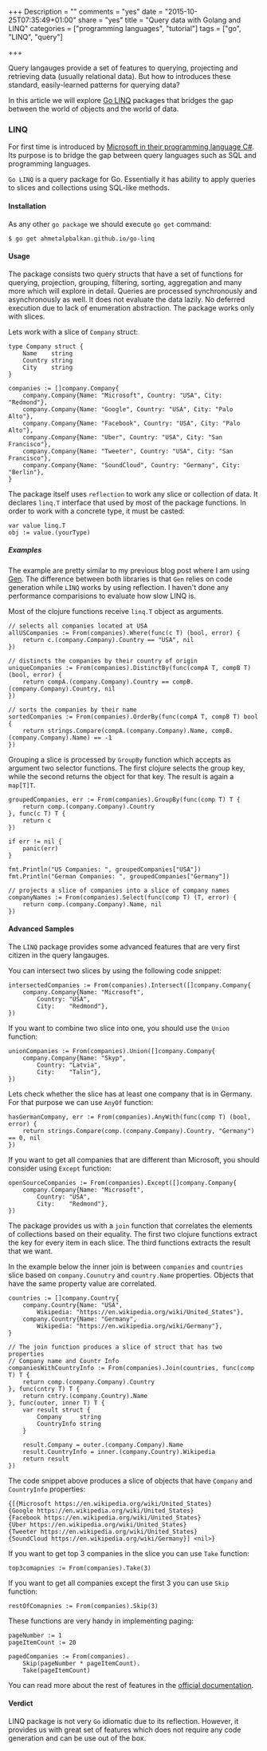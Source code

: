 +++
Description = ""
comments = "yes"
date = "2015-10-25T07:35:49+01:00"
share = "yes"
title = "Query data with Golang and LINQ"
categories = ["programming languages", "tutorial"]
tags = ["go", "LINQ", "query"]

+++

Query langauges provide a set of features to querying, projecting and retrieving
data (usually relational data). But how to introduces these standard,
easily-learned patterns for querying data? 

In this article we will explore [Go LINQ](http://ahmetalpbalkan.github.io/go-linq/)
packages that bridges the gap between the world of objects and the world of data.

### LINQ 

For first time is introduced by [Microsoft in their programming language C#](https://msdn.microsoft.com/en-us/library/bb397926.aspx).
Its purpose is to bridge the gap between query languages such as SQL and 
programming languages. 

`Go LINQ` is a query package for Go. Essentially it has ability to apply 
queries to slices and collections using SQL-like methods. 

#### Installation

As any other `go package` we should execute `go get` command:

``` 
$ go get ahmetalpbalkan.github.io/go-linq 
```

#### Usage

The package consists two query structs that have a set of functions for querying,
projection, grouping, filtering, sorting, aggregation and many more which will
explore in detail. Queries are processed synchronously and asynchronously as well. It
does not evaluate the data lazily. No deferred execution due to lack of enumeration
abstraction. The package works only with slices.

Lets work with a slice of `Company` struct:

```
type Company struct {
	Name    string
	Country string
	City    string
}
```

```
companies := []company.Company{
	company.Company{Name: "Microsoft", Country: "USA", City: "Redmond"},
	company.Company{Name: "Google", Country: "USA", City: "Palo Alto"},
	company.Company{Name: "Facebook", Country: "USA", City: "Palo Alto"},
	company.Company{Name: "Uber", Country: "USA", City: "San Francisco"},
	company.Company{Name: "Tweeter", Country: "USA", City: "San Francisco"},
	company.Company{Name: "SoundCloud", Country: "Germany", City: "Berlin"},
}
```

The package itself uses `reflection` to work any slice or collection of data. It
declares `linq.T` interface that used by most of the package functions. In order to work
with a concrete type, it must be casted:

```
var value linq.T
obj := value.(yourType)
```

##### Examples

The example are pretty similar to my previous blog post where I am using [Gen]().
The difference between both libraries is that `Gen` relies on code generation
while `LINQ` works by using reflection. I haven't done any performance comparisions
to evaluate how slow LINQ is.

Most of the clojure functions receive `linq.T` object as arguments. 

```
// selects all companies located at USA
allUSCompanies := From(companies).Where(func(c T) (bool, error) {
	return c.(company.Company).Country == "USA", nil
})
```

```
// distincts the companies by their country of origin
uniqueCompanies := From(companies).DistinctBy(func(compA T, compB T) (bool, error) {
	return compA.(company.Company).Country == compB.(company.Company).Country, nil
})
```

```
// sorts the companies by their name
sortedCompanies := From(companies).OrderBy(func(compA T, compB T) bool {
	return strings.Compare(compA.(company.Company).Name, compB.(company.Company).Name) == -1
})
```

Grouping a slice is processed by `GroupBy` function which accepts as argument 
two selector functions. The first clojure selects the group key, while the second
returns the object for that key. The result is again a `map[T]T`.

```
groupedCompanies, err := From(companies).GroupBy(func(comp T) T {
	return comp.(company.Company).Country
}, func(c T) T {
	return c
})

if err != nil {
	panic(err)
}

fmt.Println("US Companies: ", groupedCompanies["USA"])
fmt.Println("German Companies: ", groupedCompanies["Germany"])
```

```
// projects a slice of companies into a slice of company names
companyNames := From(companies).Select(func(comp T) (T, error) {
	return comp.(company.Company).Name, nil
})
```

#### Advanced Samples

The `LINQ` package provides some advanced features that are very first citizen
in the query langauges. 

You can intersect two slices by using the following code snippet:

```
intersectedCompanies := From(companies).Intersect([]company.Company{
	company.Company{Name: "Microsoft",
		Country: "USA",
		City:    "Redmond"},
})
```

If you want to combine two slice into one, you should use the `Union` function:

```
unionCompanies := From(companies).Union([]company.Company{
	company.Company{Name: "Skyp",
		Country: "Latvia",
		City:    "Talin"},
})
```

Lets check whether the slice has at least one company that is
in Germany. For that purpose we can use `AnyOf` function:

```
hasGermanCompany, err := From(companies).AnyWith(func(comp T) (bool, error) {
	return strings.Compare(comp.(company.Company).Country, "Germany") == 0, nil
})
```

If you want to get all companies that are different than Microsoft, you should
consider using `Except` function:

```
openSourceCompanies := From(companies).Except([]company.Company{
	company.Company{Name: "Microsoft",
		Country: "USA",
		City:    "Redmond"},
})
```

The package provides us with a `join` function that correlates the elements of
collections based on their equality. The first two clojure functions extract the
key for every item in each slice. The third functions extracts the result that
we want.

In the example below the inner join is between `companies` and `countries` slice
based on `company.Counutry` and `country.Name` properties. Objects that have the
same property value are correlated.

```
countries := []company.Country{
	company.Country{Name: "USA",
		Wikipedia: "https://en.wikipedia.org/wiki/United_States"},
	company.Country{Name: "Germany",
		Wikipedia: "https://en.wikipedia.org/wiki/Germany"},
}

// The join function produces a slice of struct that has two properties
// Company name and Countr Info
companiesWithCountryInfo := From(companies).Join(countries, func(comp T) T {
	return comp.(company.Company).Country
}, func(cntry T) T {
	return cntry.(company.Country).Name
}, func(outer, inner T) T {
	var result struct {
		Company     string
		CountryInfo string
	}

	result.Company = outer.(company.Company).Name
	result.CountryInfo = inner.(company.Country).Wikipedia
	return result
})
```

The code snippet above produces a slice of objects that have `Company` and `CountryInfo`
properties:

```
{[{Microsoft https://en.wikipedia.org/wiki/United_States} 
{Google https://en.wikipedia.org/wiki/United_States} 
{Facebook https://en.wikipedia.org/wiki/United_States} 
{Uber https://en.wikipedia.org/wiki/United_States} 
{Tweeter https://en.wikipedia.org/wiki/United_States} 
{SoundCloud https://en.wikipedia.org/wiki/Germany}] <nil>}
```

If you want to get top 3 companies in the slice you can use `Take` function:

```
top3comapnies := From(companies).Take(3)
```

If you want to get all companies except the first 3 you can use `Skip` function:

```
restOfComapnies := From(companies).Skip(3)
```

These functions are very handy in implementing paging:

```
pageNumber := 1
pageItemCount := 20

pagedCompanies := From(companies).
	Skip(pageNumber * pageItemCount).
	Take(pageItemCount)
```

You can read more about the rest of features in the [official documentation](https://godoc.org/github.com/ahmetalpbalkan/go-linq).

#### Verdict

LINQ package is not very `Go` idiomatic due to its reflection. However, it provides
us with great set of features which does not require any code generation and can be
use out of the box.

